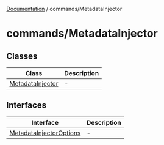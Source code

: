 [Documentation](../../index.md) / commands/MetadataInjector

# commands/MetadataInjector

## Classes

| Class | Description |
| ------ | ------ |
| [MetadataInjector](classes/MetadataInjector.md) | - |

## Interfaces

| Interface | Description |
| ------ | ------ |
| [MetadataInjectorOptions](interfaces/MetadataInjectorOptions.md) | - |
